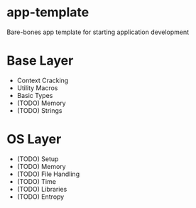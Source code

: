 # app-template
Bare-bones app template for starting application development

# Base Layer

* Context Cracking
* Utility Macros
* Basic Types
* (TODO) Memory
* (TODO) Strings

# OS Layer

* (TODO) Setup
* (TODO) Memory
* (TODO) File Handling
* (TODO) Time
* (TODO) Libraries
* (TODO) Entropy
